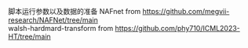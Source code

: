 脚本运行参数以及数据的准备 NAFnet from https://github.com/megvii-research/NAFNet/tree/main<br>
walsh-hardmard-transform from https://github.com/phy710/ICML2023-HT/tree/main

